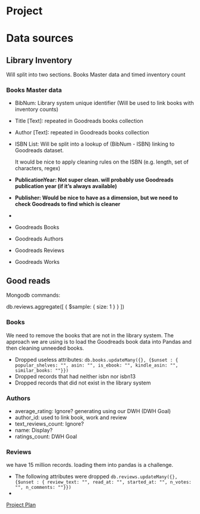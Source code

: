 # Project

# Data sources

## Library Inventory

Will split into two sections. Books Master data and timed inventory count

### Books Master data

- BibNum: Library system unique identifier (Will be used to link books with inventory counts)
- Title [Text]: repeated in Goodreads books collection
- Author [Text]: repeated in Goodreads books collection
- ISBN List: Will be split into a lookup of (BibNum - ISBN) linking to Goodreads dataset.
    
    It would be nice to apply cleaning rules on the ISBN (e.g. length, set of characters, regex)
    
- **PublicationYear: Not super clean. will probably use Goodreads publication year (if it’s always available)**
- **Publisher: Would be nice to have as a dimension, but we need to check Goodreads to find which is cleaner**
- 

- Goodreads Books
- Goodreads Authors
- Goodreads Reviews
- Goodreads Works

## Good reads

Mongodb commands:

db.reviews.aggregate([ { $sample: { size: 1 } } ])

### Books

We need to remove the books that are not in the library system. The approach we are using is to load the Goodreads book data into Pandas and then cleaning unneeded books.

- Dropped useless attributes: `db.books.updateMany({}, {$unset : { popular_shelves: "", asin: "", is_ebook: "", kindle_asin: "", similar_books: ""}})`
- Dropped records that had neither isbn nor isbn13
- Dropped records that did not exist in the library system

### Authors

- average_rating: Ignore? generating using our DWH (DWH Goal)
- author_id: used to link book, work and review
- text_reviews_count: Ignore?
- name: Display?
- ratings_count: DWH Goal

### Reviews

we have 15 million records. loading them into pandas is a challenge.

- The following attributes were dropped `db.reviews.updateMany({}, {$unset : { review_text: "", read_at: "", started_at: "", n_votes: "", n_comments: ""}})`
- 

[Project Plan](Project%201e8cad840d3980db8722c279497568be/Project%20Plan%201eacad840d3980ff99edec23afde55ae.md)